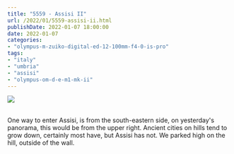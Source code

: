 ```yaml
---
title: "5559 - Assisi II"
url: /2022/01/5559-assisi-ii.html
publishDate: 2022-01-07 18:00:00
date: 2022-01-07
categories:
- "olympus-m-zuiko-digital-ed-12-100mm-f4-0-is-pro"
tags:
- "italy"
- "umbria"
- "assisi"
- "olympus-om-d-e-m1-mk-ii"
---
```

<div class="container">
<div class="center"><a target="_blank" href="https://d25zfm9zpd7gm5.cloudfront.net/1200x1200/2019/20190903_105843_lr.jpg"><img class="webfeedsFeaturedVisual" src="https://d25zfm9zpd7gm5.cloudfront.net/0600x0600/2019/20190903_105843_lr.jpg" /></a></div>
</div>
<br />

One way to enter Assisi, is from the south-eastern side, on
yesterday's panorama, this would be from the upper right.
Ancient cities on hills tend to grow down, certainly most
have, but Assisi has not. We parked high on the hill,
outside of the wall.

